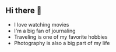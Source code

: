 ## Hi there 👋

- I love watching movies
- I'm a big fan of journaling 
- Traveling is one of my favorite hobbies
- Photography is also a big part of my life
